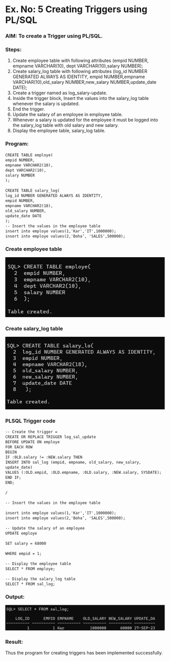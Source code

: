 # Ex. No: 5 Creating Triggers using PL/SQL

### AIM: To create a Trigger using PL/SQL.

### Steps:
1. Create employee table with following attributes (empid NUMBER, empname VARCHAR(10), dept VARCHAR(10),salary NUMBER);
2. Create salary_log table with following attributes (log_id NUMBER GENERATED ALWAYS AS IDENTITY, empid NUMBER,empname VARCHAR(10),old_salary NUMBER,new_salary NUMBER,update_date DATE);
3. Create a trigger named as log_salary-update.
4. Inside the trigger block, Insert the values into the salary_log table whenever the salary is updated.
5. End the trigger.
6. Update the salary of an employee in employee table.
7. Whenever a salary is updated for the employee it must be logged into the salary_log table with old salary and new salary.
8. Display the employee table, salary_log table.

### Program:
```
CREATE TABLE employe(
empid NUMBER,
empname VARCHAR2(10),
dept VARCHAR2(10),
salary NUMBER
);

CREATE TABLE salary_log(
log_id NUMBER GENERATED ALWAYS AS IDENTITY,
empid NUMBER,
empname VARCHAR2(18),
old_salary NUMBER,
update_date DATE
);
-- Insert the values in the employee table
insert into employe values(1,'Kar','IT',1000000);
insert into employe values(2,'Boha’, 'SALES',500000);

```
### Create employee table
![output](./c.png)

### Create salary_log table
![output](./z.png)

### PLSQL Trigger code
```
-- Create the trigger =
CREATE OR REPLACE TRIGGER log_sal_update
BEFORE UPDATE ON employe
FOR EACH ROW
BEGIN
IF :0LD.salary != :NEW.salary THEN
INSERT INTO sal_log (empid, empname, old_salary, new_salary, update_date)
VALUES (:OLD.empid, :OLD.empname, :0LD.salary, :NEW.salary, SYSDATE);
END IF;
END;

/

-- Insert the values in the employee table

insert into employe values(1,'Kar','IT',1000000);
insert into employe values(2,'Boha’, 'SALES',500000);

-- Update the salary of an employee
UPDATE employe

SET salary = 68000

WHERE empid = 1;

-- Display the employee table
SELECT * FROM employe;

-- Display the salary_log table
SELECT * FROM sal_log;
```
### Output:
![output](./a.png)

### Result:
Thus the program for creating triggers has been implemented successfully.
